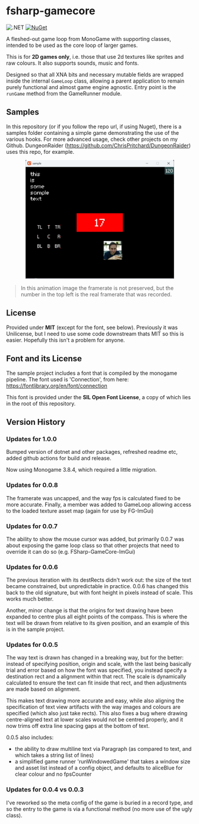 # fsharp-gamecore

![.NET](https://github.com/ChrisPritchard/fsharp-gamecore/actions/workflows/dotnet.yml/badge.svg) [![NuGet](https://img.shields.io/nuget/v/fsharp-gamecore.svg)](https://www.nuget.org/packages/fsharp-gamecore/)

A fleshed-out game loop from MonoGame with supporting classes, intended to be used as the core loop of larger games.

This is for **2D games only**, i.e. those that use 2d textures like sprites and raw colours. It also supports sounds, music and fonts.

Designed so that all XNA bits and necessary mutable fields are wrapped inside the internal `GameLoop` class, allowing a parent application to remain purely functional and almost game engine agnostic. Entry point is the `runGame` method from the GameRunner module.

## Samples

In this repository (or if you follow the repo url, if using Nuget), there is a samples folder containing a simple game demonstrating the use of the various hooks. For more advanced usage, check other projects on my Github. DungeonRaider (<https://github.com/ChrisPritchard/DungeonRaider>) uses this repo, for example.

<div align="center"><img width="400" src="./sample-running.webp" /></div>

> In this animation image the framerate is not preserved, but the number in the top left is the real framerate that was recorded.

## License

Provided under **MIT** (except for the font, see below). Previously it was Unilicense, but I need to use some code downstream thats MIT so this is easier. Hopefully this isn't a problem for anyone.

## Font and its License

The sample project includes a font that is compiled by the monogame pipeline. The font used is 'Connection', from here: <https://fontlibrary.org/en/font/connection>

This font is provided under the **SIL Open Font License**, a copy of which lies in the root of this repository.

## Version History

### Updates for 1.0.0

Bumped version of dotnet and other packages, refreshed readme etc, added github actions for build and release.

Now using Monogame 3.8.4, which required a little migration.

### Updates for 0.0.8

The framerate was uncapped, and the way fps is calculated fixed to be more accurate. Finally, a member was added to GameLoop allowing access to the loaded texture asset map (again for use by FG-ImGui)

### Updates for 0.0.7

The ability to show the mouse cursor was added, but primarily 0.0.7 was about exposing the game loop class so that other projects that need to override it can do so (e.g. FSharp-GameCore-ImGui)

### Updates for 0.0.6

The previous iteration with its destRects didn't work out: the size of the text became constrained, but unpredictable in practice. 0.0.6 has changed this back to the old signature, but with font height in pixels instead of scale. This works much better.

Another, minor change is that the origins for text drawing have been expanded to centre plus all eight points of the compass. This is where the text will be drawn from relative to its given position, and an example of this is in the sample project.

### Updates for 0.0.5

The way text is drawn has changed in a breaking way, but for the better: instead of specifying position, origin and scale, with the last being basically trial and error based on how the font was specified, you instead specify a destination rect and a alignment within that rect. The scale is dynamically calculated to ensure the text can fit inside that rect, and then adjustments are made based on alignment.

This makes text drawing more accurate and easy, while also aligning the specification of text view artifacts with the way images and colours are specified (which also just take rects). This also fixes a bug where drawing centre-aligned text at lower scales would not be centred properly, and it now trims off extra line spacing gaps at the bottom of text.

0.0.5 also includes:

- the ability to draw multiline text via Paragraph (as compared to text, and which takes a string list of lines)
- a simplified game runner 'runWindowedGame' that takes a window size and asset list instead of a config object, and defaults to aliceBlue for clear colour and no fpsCounter

### Updates for 0.0.4 vs 0.0.3

I've reworked so the meta config of the game is buried in a record type, and so the entry to the game is via a functional method (no more use of the ugly class).
